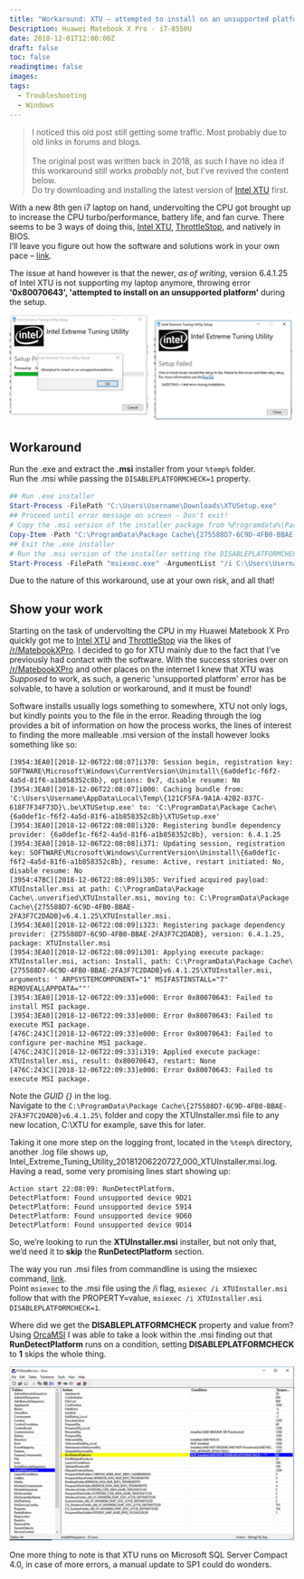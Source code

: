 ```yaml
---
title: "Workaround: XTU – attempted to install on an unsupported platform"
Description: Huawei Matebook X Pro - i7-8550U
date: 2018-12-01T12:00:00Z
draft: false
toc: false
readingtime: false
images:
tags:
  - Troubleshooting
  - Windows
---
```


> I noticed this old post still getting some traffic. Most probably due to old links in forums and blogs.\
> \
> The original post was written back in 2018, as such I have no idea if this workaround still works _probably not_, but I've revived the content below.\
> Do try downloading and installing the latest version of [Intel XTU](https://www.intel.com/content/www/us/en/download/17881/intel-extreme-tuning-utility-intel-xtu.html) first.

With a new 8th gen i7 laptop on hand, undervolting the CPU got brought up to increase the CPU turbo/performance, battery life, and fan curve. There seems to be 3 ways of doing this, [Intel XTU](https://www.intel.com/content/www/us/en/search.html?ws=idsa-default#q=intel%20xtu&sort=relevancy&f:@tabfilter=[Downloads]), [ThrottleStop](https://www.techpowerup.com/download/techpowerup-throttlestop/), and natively in BIOS.\
I’ll leave you figure out how the software and solutions work in your own pace – [link](https://bradshacks.com/matebook-x-pro-throttling/).

The issue at hand however is that the newer, _as of writing_, version 6.4.1.25 of Intel XTU is not supporting my laptop anymore, throwing error **'0x80070643', 'attempted to install on an unsupported platform'** during the setup.

![Error message](xtuerrormessage-1.jpg)

## Workaround

Run the .exe and extract the **.msi** installer from your `%temp%` folder.\
Run the .msi while passing the `DISABLEPLATFORMCHECK=1` property.

```powershell
## Run .exe installer
Start-Process -FilePath "C:\Users\Username\Downloads\XTUSetup.exe"
## Proceed until error message on screen - Don't exit!
# Copy the .msi version of the installer package from %Programdata%\Package Cache\ location
Copy-Item -Path "C:\ProgramData\Package Cache\{275588D7-6C9D-4FB0-BBAE-2FA3F7C2DADB}v6.4.1.25\XTUInstaller.msi" -Destination "C:\Users\Username\Downloads\XTUInstaller.msi"
## Exit the .exe installer
# Run the .msi version of the installer setting the DISABLEPLATFORMCHECK property to '1'
Start-Process -FilePath "msiexec.exe" -ArgumentList "/i C:\Users\Username\Downloads\XTUInstaller.msi DISABLEPLATFORMCHECK=1"
```

Due to the nature of this workaround, use at your own risk, and all that!

## Show your work

Starting on the task of undervolting the CPU in my Huawei Matebook X Pro quickly got me to [Intel XTU](https://www.intel.com/content/www/us/en/search.html?ws=idsa-default#q=intel%20xtu&sort=relevancy&f:@tabfilter=[Downloads]) and [ThrottleStop](https://www.techpowerup.com/download/techpowerup-throttlestop/) via the likes of [/r/MatebookXPro](https://www.reddit.com/r/MatebookXPro/). I decided to go for XTU mainly due to the fact that I’ve previously had contact with the software.
With the success stories over on [/r/MatebookXPro](https://www.reddit.com/r/MatebookXPro/) and other places on the internet I knew that XTU was _Supposed_ to work, as such, a generic 'unsupported platform' error has be solvable, to have a solution or workaround, and it must be found!

Software installs usually logs something to somewhere, XTU not only logs, but kindly points you to the file in the error.
Reading through the log provides a bit of information on how the process works, the lines of interest to finding the more malleable .msi version of the install however looks something like so:

```text {data-label="Intel_Extreme_Tuning_Utility_20181206220727.log" data-line="5"}
[3954:3EA0][2018-12-06T22:08:07]i370: Session begin, registration key: SOFTWARE\Microsoft\Windows\CurrentVersion\Uninstall\{6a0def1c-f6f2-4a5d-81f6-a1b858352c8b}, options: 0x7, disable resume: No
[3954:3EA0][2018-12-06T22:08:07]i000: Caching bundle from: 'C:\Users\Username\AppData\Local\Temp\{121CF5FA-9A1A-42B2-837C-618F7F34F73D}\.be\XTUSetup.exe' to: 'C:\ProgramData\Package Cache\{6a0def1c-f6f2-4a5d-81f6-a1b858352c8b}\XTUSetup.exe'
[3954:3EA0][2018-12-06T22:08:08]i320: Registering bundle dependency provider: {6a0def1c-f6f2-4a5d-81f6-a1b858352c8b}, version: 6.4.1.25
[3954:3EA0][2018-12-06T22:08:08]i371: Updating session, registration key: SOFTWARE\Microsoft\Windows\CurrentVersion\Uninstall\{6a0def1c-f6f2-4a5d-81f6-a1b858352c8b}, resume: Active, restart initiated: No, disable resume: No
[3954:47BC][2018-12-06T22:08:09]i305: Verified acquired payload: XTUInstaller.msi at path: C:\ProgramData\Package Cache\.unverified\XTUInstaller.msi, moving to: C:\ProgramData\Package Cache\{275588D7-6C9D-4FB0-BBAE-2FA3F7C2DADB}v6.4.1.25\XTUInstaller.msi.
[3954:3EA0][2018-12-06T22:08:09]i323: Registering package dependency provider: {275588D7-6C9D-4FB0-BBAE-2FA3F7C2DADB}, version: 6.4.1.25, package: XTUInstaller.msi
[3954:3EA0][2018-12-06T22:08:09]i301: Applying execute package: XTUInstaller.msi, action: Install, path: C:\ProgramData\Package Cache\{275588D7-6C9D-4FB0-BBAE-2FA3F7C2DADB}v6.4.1.25\XTUInstaller.msi, arguments: ' ARPSYSTEMCOMPONENT="1" MSIFASTINSTALL="7" REMOVEALLAPPDATA=""'
[3954:3EA0][2018-12-06T22:09:33]e000: Error 0x80070643: Failed to install MSI package.
[3954:3EA0][2018-12-06T22:09:33]e000: Error 0x80070643: Failed to execute MSI package.
[476C:243C][2018-12-06T22:09:33]e000: Error 0x80070643: Failed to configure per-machine MSI package.
[476C:243C][2018-12-06T22:09:33]i319: Applied execute package: XTUInstaller.msi, result: 0x80070643, restart: None
[476C:243C][2018-12-06T22:09:33]e000: Error 0x80070643: Failed to execute MSI package.
```

Note the _GUID {}_ in the log.\
Navigate to the `C:\ProgramData\Package Cache\{275588D7-6C9D-4FB0-BBAE-2FA3F7C2DADB}v6.4.1.25\` folder and copy the XTUInstaller.msi file to any new location, C:\XTU for example, save this for later.

Taking it one more step on the logging front, located in the `%temp%` directory, another .log file shows up, Intel_Extreme_Tuning_Utility_20181206220727_000_XTUInstaller.msi.log.\
Having a read, some very promising lines start showing up:

```text {data-label="Intel_Extreme_Tuning_Utility_20181206220727_000_XTUInstaller.msi.log" data-line="1"}
Action start 22:08:09: RunDetectPlatform.
DetectPlatform: Found unsupported device 9D21
DetectPlatform: Found unsupported device 5914
DetectPlatform: Found unsupported device 9D60
DetectPlatform: Found unsupported device 9D14
```

So, we’re looking to run the **XTUInstaller.msi** installer, but not only that, we’d need it to **skip** the **RunDetectPlatform** section.

The way you run .msi files from commandline is using the msiexec command, [link](https://docs.microsoft.com/en-us/windows/desktop/msi/command-line-options).\
Point `msiexec` to the .msi file using the /i flag, `msiexec /i XTUInstaller.msi` follow that with the PROPERTY=value, `msiexec /i XTUInstaller.msi DISABLEPLATFORMCHECK=1`.

Where did we get the **DISABLEPLATFORMCHECK** property and value from?\
Using [OrcaMSI](https://docs.microsoft.com/en-us/windows/desktop/msi/orca-exe) I was able to take a look within the .msi finding out that **RunDetectPlatform** runs on a condition, setting **DISABLEPLATFORMCHECK** to **1** skips the whole thing.

![OrcaMSI](xtuinstallerorca1.jpg)

One more thing to note is that XTU runs on Microsoft SQL Server Compact 4.0, in case of more errors, a manual update to SP1 could do wonders.
